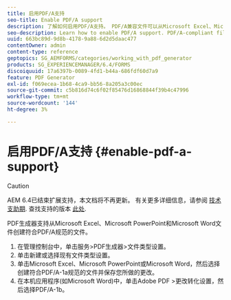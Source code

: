 ```yaml
---
title: 启用PDF/A支持
seo-title: Enable PDF/A support
description: 了解如何启用PDF/A支持。 PDF/A兼容文件可以从Microsoft Excel、Microsoft PowerPoint和Microsoft Word文件创建。
seo-description: Learn how to enable PDF/A support. PDF/A-compliant files can be created from Microsoft Excel, Microsoft PowerPoint, and Microsoft Word files.
uuid: 663bc89d-9d8b-4178-9a88-6d2d5daac477
contentOwner: admin
content-type: reference
geptopics: SG_AEMFORMS/categories/working_with_pdf_generator
products: SG_EXPERIENCEMANAGER/6.4/FORMS
discoiquuid: 17a6397b-0089-4fd1-b44a-686fdf60d7a9
feature: PDF Generator
exl-id: f069ecea-1b68-4ca9-bb56-8a205a3c00ec
source-git-commit: c5b816d74c6f02f85476d16868844f39b4c47996
workflow-type: tm+mt
source-wordcount: '144'
ht-degree: 3%

---
```


# 启用PDF/A支持 {#enable-pdf-a-support}

>[!CAUTION]
>
>AEM 6.4已结束扩展支持，本文档将不再更新。 有关更多详细信息，请参阅 [技术支助期](https://helpx.adobe.com/cn/support/programs/eol-matrix.html). 查找支持的版本 [此处](https://experienceleague.adobe.com/docs/).

PDF生成器支持从Microsoft Excel、Microsoft PowerPoint和Microsoft Word文件创建符合PDF/A规范的文件。

1. 在管理控制台中，单击服务>PDF生成器>文件类型设置。
1. 单击新建或选择现有文件类型设置。
1. 单击Microsoft Excel、Microsoft PowerPoint或Microsoft Word，然后选择创建符合PDF/A-1a规范的文件并保存您所做的更改。
1. 在本机应用程序(如Microsoft Word)中，单击Adobe PDF >更改转化设置，然后选择PDF/A-1b。
